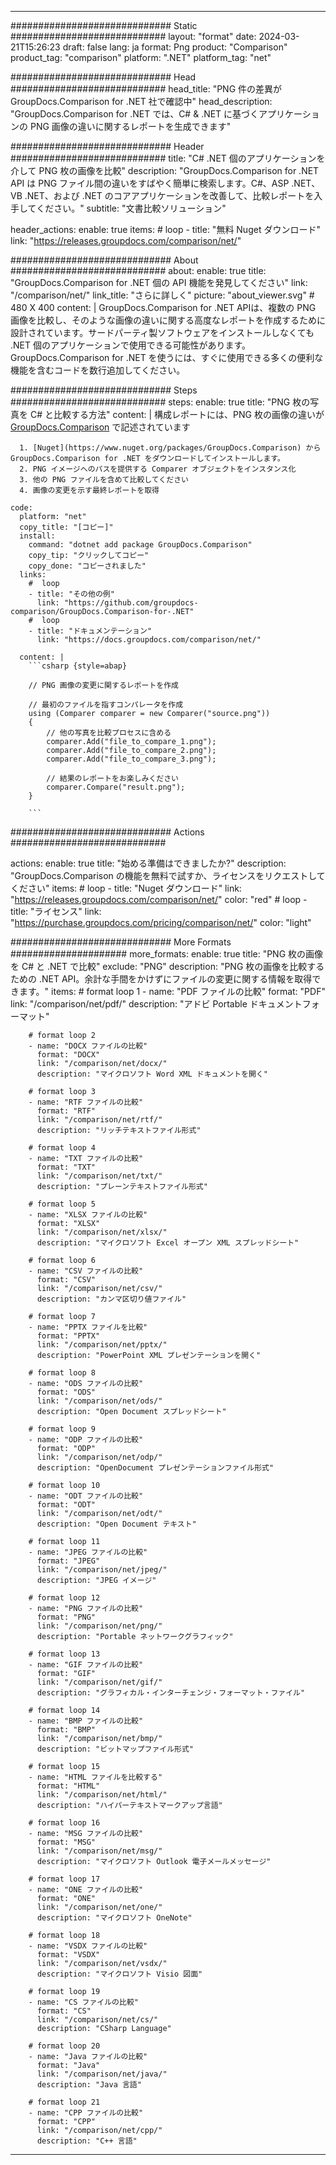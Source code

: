 
---
############################# Static ############################
layout: "format"
date:  2024-03-21T15:26:23
draft: false
lang: ja
format: Png
product: "Comparison"
product_tag: "comparison"
platform: ".NET"
platform_tag: "net"

############################# Head ############################
head_title: "PNG 件の差異が GroupDocs.Comparison for .NET 社で確認中"
head_description: "GroupDocs.Comparison for .NET では、C# & .NET に基づくアプリケーションの PNG 画像の違いに関するレポートを生成できます"

############################# Header ############################
title: "C# .NET 個のアプリケーションを介して PNG 枚の画像を比較" 
description: "GroupDocs.Comparison for .NET API は PNG ファイル間の違いをすばやく簡単に検索します。C#、ASP .NET、VB .NET、および .NET のコアアプリケーションを改善して、比較レポートを入手してください。"
subtitle: "文書比較ソリューション" 

header_actions:
  enable: true
  items:
    #  loop
    - title: "無料 Nuget ダウンロード"
      link: "https://releases.groupdocs.com/comparison/net/"
      
############################# About ############################
about:
    enable: true
    title: "GroupDocs.Comparison for .NET 個の API 機能を発見してください"
    link: "/comparison/net/"
    link_title: "さらに詳しく"
    picture: "about_viewer.svg" # 480 X 400
    content: |
       GroupDocs.Comparison for .NET APIは、複数の PNG 画像を比較し、そのような画像の違いに関する高度なレポートを作成するために設計されています。サードパーティ製ソフトウェアをインストールしなくても .NET 個のアプリケーションで使用できる可能性があります。GroupDocs.Comparison for .NET を使うには、すぐに使用できる多くの便利な機能を含むコードを数行追加してください。

############################# Steps ############################
steps:
    enable: true
    title: "PNG 枚の写真を C# と比較する方法"
    content: |
      構成レポートには、PNG 枚の画像の違いが [GroupDocs.Comparison](https://products.groupdocs.com/comparison/net/) で記述されています
      
      1. [Nuget](https://www.nuget.org/packages/GroupDocs.Comparison) から GroupDocs.Comparison for .NET をダウンロードしてインストールします。
      2. PNG イメージへのパスを提供する Comparer オブジェクトをインスタンス化
      3. 他の PNG ファイルを含めて比較してください
      4. 画像の変更を示す最終レポートを取得
   
    code:
      platform: "net"
      copy_title: "[コピー]"
      install:
        command: "dotnet add package GroupDocs.Comparison"
        copy_tip: "クリックしてコピー"
        copy_done: "コピーされました"
      links:
        #  loop
        - title: "その他の例"
          link: "https://github.com/groupdocs-comparison/GroupDocs.Comparison-for-.NET"
        #  loop
        - title: "ドキュメンテーション"
          link: "https://docs.groupdocs.com/comparison/net/"
          
      content: |
        ```csharp {style=abap}

        // PNG 画像の変更に関するレポートを作成

        // 最初のファイルを指すコンパレータを作成
        using (Comparer comparer = new Comparer("source.png"))
        {
            // 他の写真を比較プロセスに含める
        	comparer.Add("file_to_compare_1.png");
            comparer.Add("file_to_compare_2.png");
            comparer.Add("file_to_compare_3.png");

            // 結果のレポートをお楽しみください
            comparer.Compare("result.png"); 
        }
        
        ```            

############################# Actions ############################

actions:
  enable: true
  title: "始める準備はできましたか?"
  description: "GroupDocs.Comparison の機能を無料で試すか、ライセンスをリクエストしてください"
  items:
    #  loop
    - title: "Nuget ダウンロード"
      link: "https://releases.groupdocs.com/comparison/net/"
      color: "red"
        #  loop
    - title: "ライセンス"
      link: "https://purchase.groupdocs.com/pricing/comparison/net/"
      color: "light"


############################# More Formats #####################
more_formats:
    enable: true
    title: "PNG 枚の画像を C# と .NET で比較"
    exclude: "PNG"
    description: "PNG 枚の画像を比較するための .NET API。余計な手間をかけずにファイルの変更に関する情報を取得できます。"
    items: 
        # format loop 1
        - name: "PDF ファイルの比較"
          format: "PDF"
          link: "/comparison/net/pdf/"
          description: "アドビ Portable ドキュメントフォーマット"

        # format loop 2
        - name: "DOCX ファイルの比較"
          format: "DOCX"
          link: "/comparison/net/docx/"
          description: "マイクロソフト Word XML ドキュメントを開く"

        # format loop 3
        - name: "RTF ファイルの比較"
          format: "RTF"
          link: "/comparison/net/rtf/"
          description: "リッチテキストファイル形式"

        # format loop 4
        - name: "TXT ファイルの比較"
          format: "TXT"
          link: "/comparison/net/txt/"
          description: "プレーンテキストファイル形式"

        # format loop 5
        - name: "XLSX ファイルの比較"
          format: "XLSX"
          link: "/comparison/net/xlsx/"
          description: "マイクロソフト Excel オープン XML スプレッドシート"

        # format loop 6
        - name: "CSV ファイルの比較"
          format: "CSV"
          link: "/comparison/net/csv/"
          description: "カンマ区切り値ファイル"

        # format loop 7
        - name: "PPTX ファイルを比較"
          format: "PPTX"
          link: "/comparison/net/pptx/"
          description: "PowerPoint XML プレゼンテーションを開く"

        # format loop 8
        - name: "ODS ファイルの比較"
          format: "ODS"
          link: "/comparison/net/ods/"
          description: "Open Document スプレッドシート"

        # format loop 9
        - name: "ODP ファイルの比較"
          format: "ODP"
          link: "/comparison/net/odp/"
          description: "OpenDocument プレゼンテーションファイル形式"

        # format loop 10
        - name: "ODT ファイルの比較"
          format: "ODT"
          link: "/comparison/net/odt/"
          description: "Open Document テキスト"

        # format loop 11
        - name: "JPEG ファイルの比較"
          format: "JPEG"
          link: "/comparison/net/jpeg/"
          description: "JPEG イメージ"

        # format loop 12
        - name: "PNG ファイルの比較"
          format: "PNG"
          link: "/comparison/net/png/"
          description: "Portable ネットワークグラフィック"

        # format loop 13
        - name: "GIF ファイルの比較"
          format: "GIF"
          link: "/comparison/net/gif/"
          description: "グラフィカル・インターチェンジ・フォーマット・ファイル"

        # format loop 14
        - name: "BMP ファイルの比較"
          format: "BMP"
          link: "/comparison/net/bmp/"
          description: "ビットマップファイル形式"

        # format loop 15
        - name: "HTML ファイルを比較する"
          format: "HTML"
          link: "/comparison/net/html/"
          description: "ハイパーテキストマークアップ言語"

        # format loop 16
        - name: "MSG ファイルの比較"
          format: "MSG"
          link: "/comparison/net/msg/"
          description: "マイクロソフト Outlook 電子メールメッセージ"

        # format loop 17
        - name: "ONE ファイルの比較"
          format: "ONE"
          link: "/comparison/net/one/"
          description: "マイクロソフト OneNote"

        # format loop 18
        - name: "VSDX ファイルの比較"
          format: "VSDX"
          link: "/comparison/net/vsdx/"
          description: "マイクロソフト Visio 図面"

        # format loop 19
        - name: "CS ファイルの比較"
          format: "CS"
          link: "/comparison/net/cs/"
          description: "CSharp Language"

        # format loop 20
        - name: "Java ファイルの比較"
          format: "Java"
          link: "/comparison/net/java/"
          description: "Java 言語"
          
        # format loop 21
        - name: "CPP ファイルの比較"
          format: "CPP"
          link: "/comparison/net/cpp/"
          description: "C++ 言語"
---